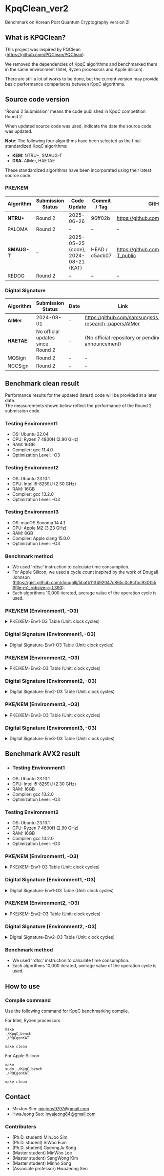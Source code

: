 # KpqClean_ver2
Benchmark on Korean Post Quantum Cryptography version 2!

## What is KPQClean?
This project was inspired by PQClean (<https://github.com/PQClean/PQClean>).

We removed the dependencies of KpqC algorithms and benchmarked them in the same environment (Intel, Ryzen processors and Apple Silicon).

There are still a lot of works to be done, but the current version may provide basic performance comparisons between KpqC algorithms.

## Source code version
'Round 2 Submission' means the code published in KpqC competition Round 2.

When updated source code was used, indicate the date the source code was updated.

**Note:** The following four algorithms have been selected as the final standardized KpqC algorithms:  
- **KEM:** NTRU+, SMAUG-T  
- **DSA:** AIMer, HAETAE  

These standardized algorithms have been incorporated using their latest source code.  

### PKE/KEM

| Algorithm   | Submission Status | Code Update                      | Commit / Tag     | GitHub Repository                             |
|-------------|-------------------|----------------------------------|------------------|------------------------------------------------|
| **NTRU+**   | Round 2           | 2025-06-26                       | 96ff02b          | https://github.com/ntruplus/ntruplus/tree/main |
| PALOMA      | Round 2           | –                                | –                | –                                              |
| **SMAUG-T** | –                 | 2025-05-25 (code), 2024-08-21 (KAT) | HEAD / c5acb07   | https://github.com/hmchoe0528/SMAUG-T_public   |
| REDOG       | Round 2           | –                                | –                | –                                              |

### Digital Signature

| Algorithm | Submission Status | Date       | Link                                                    |
|-----------|-------------------|------------|---------------------------------------------------------|
| **AIMer**  | 2024-08-01                            | –            | https://github.com/samsungsds-research-papers/AIMer                         |
| **HAETAE** | No official updates since Round 2     | –            | (No official repository or pending announcement)                           |
| MQSign    | Round 2            | –          | –                                                       |
| NCCSign   | Round 2            | –          | –                                                       |


## Benchmark clean result
Performance results for the updated (latest) code will be provided at a later date.  
The measurements shown below reflect the performance of the Round 2 submission code.

### Testing Environment1
* OS: Ubuntu 22.04
* CPU: Ryzen 7 4800H (2.90 GHz)
* RAM: 16GB
* Compiler: gcc 11.4.0
* Optimization Level: -O3

### Testing Environment2
* OS: Ubuntu 23.10.1
* CPU: Intel i5-8259U (2.30 GHz)
* RAM: 16GB
* Compiler: gcc 13.2.0
* Optimization Level: -O3

### Testing Environment3
* OS: macOS Sonoma 14.4.1
* CPU: Apple M2 (3.23 GHz)
* RAM: 8GB
* Compiler: Apple clang 15.0.0
* Optimization Level: -O3

### Benchmark method
* We used 'rdtsc' instruction to calculate time consumption.
* For Apple Silicon, we used a cycle count inspired by the work of Dougall Johnson (https://gist.github.com/dougallj/5bafb113492047c865c0c8cfbc930155#file-m1_robsize-c-L390).
* Each algorithms 10,000 iterated, average value of the operation cycle is used.

### PKE/KEM (Environment1, -O3)
<details>
<summary>PKE/KEM-Env1-O3 Table (Unit: clock cycles)</summary>
    
|Algorithm     		|  Keygen(Avr.)			| Encapsulation(Avr.) 	| Decapsulation(Avr.)	|
|-------------: 	| -------------: 		| -------------:		| -------------:		|
|NTRUplus-KEM576			| 253,031 		 		| 85,541	 | 110,140 		 		| 
|NTRUplus-KEM768			| 354,704 		 		| 106,690		|141,220  		 		| 
|NTRUplus-KEM864			| 354,592		 		  |128,823  				| 170,729  		 	| 
|NTRUplus-KEM1152			| 659,905 		 		|164,274  				|219,767  		 		| 
|NTRUplus-PKE576			|329,712  		 		|83,245   				|107,302  		 		| 
|NTRUplus-PKE768			|310,102  		 		|107,632  				|140,803  		 		| 
|NTRUplus-PKE864			| 348,486 		 		|128,465  				|169,804  		 		| 
|NTRUplus-PKE1152			|637,652 		 		  |164,153  				|230,312  		 		| 
|PALOMA-128			        |131,189,151  		|133,345  				| 8,424,379 			| 
|PALOMA-192		            |650,967,499  		|176,834   		  	| 41,793,889  		| 
|PALOMA-256			        | 769,657,392 	  | 215,487				  | 43,735,841 		 	| 
|SMAUG-T1			        | 143,625 		 		| 66,403 				  | 104,474 		 		| 
|SMAUG-T3		            | 193,935 		 		| 243,970 				  | 421,956 		 		| 
|SMAUG-T5			        | 1,566,958 		 		| 1,663,364 				| 1,877,628  		 	| 
|SMAUG-Timer			    | 69,234 		 		| 76,165 				  |112,282  		 		| 
</details>

### Digital Signature (Environment1, -O3)
<details>
<summary>Digital Signature-Env1-O3 Table (Unit: clock cycles)</summary>
 
    
|Algorithm     		|  Keygen(Avr.)			| Sign(Avr.) 	| Verify(Avr.)	|
|-------------: 	| -------------: 		| -------------:		| -------------:		|
|HAETAE-2			            | 1,160,435 		 	| 5,032,357 				| 158,529 		 		| 
|HAETAE-3			            | 2,103,397		 		| 2,739,863 				| 275,419 		 		| 
|HAETAE-5			            | 1,998,427 		 	| 3,369,567 				| 342,870 		 		| 
|AIMer128f		            | 159,134 		 		| 3,742,915 				| 3,545,576 		 	| 
|AIMer128s		            | 108,704 		 		| 26,541,270 				| 27,013,406 		 	| 
|AIMer192f		            | 201,497 		 		| 8,745,805 				| 7,800,523		 	| 
|AIMer192s		            | 187,591 		 		| 65,094,493 			| 62,821,167 		| 
|AIMer256f		            | 413,606 		 		| 16,706,302 				| 15,776,925 		 	| 
|AIMer256s		            | 454,476  		   	| 119,340,970  			| 119,925,648 		| 
|MQSign_MQLR_256_72_46		| 74,764,874 		 	| 463,964  				  | 733,587 		 		| 
|MQSign_MQLR_256_112_72		|286,180,511  		| 1,289,973 				| 2,016,272 		 	| 
|MQSign_MQLR_256_148_96		|750,300,850  	| 2,762,744 				|4,307,611 		 		| 
|MQSign_MQRR_256_72_46		|100,975,612  		| 809,523  				| 706,565 		 	| 
|MQSign_MQRR_256_112_72		|387,732,599  		|2,057,398  				|1,986,691  		 	| 
|MQSign_MQRR_256_148_96		|997,169,889  	|4,298,168   			|4,272,864 		 	| 
|NCCSign-1		            |300,401  		 		| 479,198 				  |285,502   		 		| 
|NCCSign-3		            | 352,126 		 		|600,143  				  | 356,543 		 		| 
|NCCSign-5		            |455,065  		 		|1,585,378  				  |591,947  		 		| 
</details>


### PKE/KEM (Environment2, -O3)
<details>
<summary>PKE/KEM-Env2-O3 Table (Unit: clock cycles)</summary>
    
|Algorithm             |  Keygen(Avr.)            | Encapsulation(Avr.)     | Decapsulation(Avr.)    |
|-------------:     | -------------:         | -------------:        | -------------:        |
|NTRUplus-KEM576            |209,949                    |81,678                  | 108,342                  | 
|NTRUplus-KEM768            |232,394                    | 101,297                 |125,636                   | 
|NTRUplus-KEM864            |228,042                    | 109,680                 |145,575                | 
|NTRUplus-KEM1152            | 558,996                   |152,931               |212,747                | 
|NTRUplus-PKE576            |207,953                    | 78,594              |98,820                   | 
|NTRUplus-PKE768            |234,498                  |102,024              |129,611                   | 
|NTRUplus-PKE864            |223,966                    |110,043                  | 142,710               | 
|NTRUplus-PKE1152            | 558,631                   |151,692               |212,804               | 
|PALOMA-128                  |147,357,235           |87,441               |8,033,779           | 
|PALOMA-192                | 700,965,299          | 136,963              |41,802,948       | 
|PALOMA-256                  |819,112,319           | 200,987                 | 45,735,541      | 
|SMAUG-T1                    |128,685                    |58,942              | 74,463                  | 
|SMAUG-T3                  |176,020                    | 98,497              | 128,148                  | 
|SMAUG-T5                    |233,829                    | 165,370              | 184,943              | 
|SMAUG-Timer                |61,064                    |58,115               | 73,249               | 
</details>
</details>

### Digital Signature (Environment2, -O3)
<details>
<summary>Digital Signature-Env2-O3 Table (Unit: clock cycles)</summary>
 
    
|Algorithm             |  Keygen(Avr.)            | Sign(Avr.)     | Verify(Avr.)    |
|-------------:     | -------------:         | -------------:        | -------------:        |
|HAETAE-2                        |1,067,698                 | 1,866,070                 | 170,103                  | 
|HAETAE-3                        | 2,155,146                 | 7,057,356                  |285,845                   | 
|HAETAE-5                        | 2,225,344              |3,389,114                  | 355,867                  | 
|AIMer128f                    |90,968                     | 3,288,188                  | 2,961,062               | 
|AIMer128s                    | 146,339                    |23,324,902                  |22,820,605           | 
|AIMer192f                    |175,871                   |7,292,073               | 6,832,062              | 
|AIMer192s                    | 223,472                  | 57,739,339               | 56,700,184          | 
|AIMer256f                    | 448,151               | 15,639,023              | 14,820,473          | 
|AIMer256s                    |488,242               | 116,361,684              |114,818,217          | 
|MQSign_MQLR_256_72_46        |70,289,113           |423,941                     |656,693               | 
|MQSign_MQLR_256_112_72        | 270,156,039         |1,138,677                   | 1,709,939              | 
|MQSign_MQLR_256_148_96        |682,362,334       |2,370,417                  |3,454,074               | 
|MQSign_MQRR_256_72_46        | 101,307,620         | 753,662               | 643,609              | 
|MQSign_MQRR_256_112_72        | 372,556,356          | 1,812,867                 |1,747,581                  | 
|MQSign_MQRR_256_148_96        |913,690,602       | 3,660,222              |3,359,634               | 
|NCCSign-1                    | 205,450                  | 1,161,522                    |  288,198                 | 
|NCCSign-3                    | 280,512                 | 884,954                   |  391,048                 | 
|NCCSign-5                    | 416,020                  | 1,049,172                  | 630,294                 | 

</details>

### PKE/KEM (Environment3, -O3)
<details>
<summary>PKE/KEM-Env3-O3 Table (Unit: clock cycles)</summary>
    
|Algorithm     		|  Keygen(Avr.)			| Encapsulation(Avr.) 	| Decapsulation(Avr.)	|
|-------------: 	| -------------: 		| -------------:		| -------------:		|
|NTRUplus-KEM576			| 165,658  		 		| 64,129 				| 75,639 		 		| 
|NTRUplus-KEM768			| 164,191  		 		| 74,306 				| 85,110 		 		| 
|NTRUplus-KEM864			| 173,677  		 		| 84,111 				| 100,120  		 	| 
|NTRUplus-KEM1152			| 415,075  		 		| 110,187  			| 137,234  		 	| 
|NTRUplus-PKE576			| 158,546  		 		| 59,646  			| 68,249 		 		| 
|NTRUplus-PKE768			| 164,528  		 	  | 74,715  			| 85,527 		 		| 
|NTRUplus-PKE864			| 173,810  		 		| 85,018 				| 100,446  		 	| 
|NTRUplus-PKE1152			| 416,032  		 		| 110,185  			| 137,379 		 	| 
|PALOMA-128			      | 117,973,298  		| 58,041  			| 8,063,384  		| 
|PALOMA-192		        | 561,356,686  		| 81,429  			| 39,805,620  	| 
|PALOMA-256			      | 682,457,804  		| 97,059 				| 42,658,333  	| 
|SMAUG-T1			        | 41,363  		 		| 39,849  			| 48,758 		 		| 
|SMAUG-T3		          | 75,708  		 		| 64,798  			| 78,298 		 		| 
|SMAUG-T5			        | 114,736  		 		| 116,486  			| 132,236 		 	| 
|SMAUG-Timer			    | 40,950  		 		| 39,688  			| 47,789  		 	| 
</details>
</details>

### Digital Signature (Environment3, -O3)
<details>
<summary>Digital Signature-Env3-O3 Table (Unit: clock cycles)</summary>
 
    
|Algorithm     		|  Keygen(Avr.)			| Sign(Avr.) 	| Verify(Avr.)	|
|-------------: 	| -------------: 		| -------------:		| -------------:		|
|HAETAE-2			            | 863,297 		 	  | 2,670,407 				| 136,342 		 		| 
|HAETAE-3			            | 1,803,954		 		| 2,138,297				  | 238,286 		 		| 
|HAETAE-5			            | 1,982,518 		 	| 2,619,443 				| 299,583 		 		| 
|AIMer128f		            | 71,406 		 		  | 7,817,433				  | 7,189,155  		 	| 
|AIMer128s		            | 71,503 		 		  | 63,790,236 				| 65,001,324  		| 
|AIMer192f		            | 171,355 		 		| 12,310,116  			| 11,319,655 		 	| 
|AIMer192s		            | 172,591 		 		| 97,870,611 			  | 101,761,394 		| 
|AIMer256f		            | 390,021  		     | 33,221,322			  | 29,626,790  		| 
|AIMer256s		            | 385,169  		    | 249,178,468  			| 253,957,585 		| 
|MQSign_MQLR_256_72_46		| 114,471,983  		| 925,457  				  | 1,389,234 	 		| 
|MQSign_MQLR_256_112_72		| 548,203,425 		| 3,146,747  				| 5,193,515 		 	| 
|MQSign_MQLR_256_148_96		| 1,579,111,570  	| 7,179,713 				| 11,774,727 	 		| 
|MQSign_MQRR_256_72_46		| 140,680,597 		| 1,392,204   			| 1,360,443 		 	| 
|MQSign_MQRR_256_112_72		| 648,075,641  		| 4,831,374 				| 5,081,924		 		| 
|MQSign_MQRR_256_148_96		| 1,816,681,327  	| 11,128,693  			| 12,079,540 	 		| 
|NCCSign-1		            | 167,169 		 		| 706,939				    | 217,624 		 		| 
|NCCSign-3		            | 218,250	 		    | 454,822 				  | 279,255 	 		    | 
|NCCSign-5		            | 337,004 		 		| 1,142,698				  | 445,731	 		    | 

</details>


## Benchmark AVX2 result

* ### Testing Environment1
* OS: Ubuntu 23.10.1
* CPU: Intel i5-8259U (2.30 GHz)
* RAM: 16GB
* Compiler: gcc 13.2.0
* Optimization Level: -O3

### Testing Environment2
* OS: Ubuntu 23.10.1
* CPU: Ryzen 7 4800H (2.90 GHz)
* RAM: 16GB
* Compiler: gcc 13.2.0
* Optimization Level: -O3

### PKE/KEM (Environment1, -O3)
<details>
<summary>PKE/KEM-Env1-O3 Table (Unit: clock cycles)</summary>
    
|Algorithm     		|  Keygen(Avr.)			| Encapsulation(Avr.) 	| Decapsulation(Avr.)	|
|-------------: 	| -------------: 		| -------------:		| -------------:		|
|NTRUplus-KEM576			| 74,709 		| 50,108 				  | 21,075 		 		| 
|NTRUplus-KEM768			| 139,922 		 		|26,990 			    | 17,193 		 		| 
|NTRUplus-KEM864			| 95,277		 		  |57,783  				| 19,382  		 	| 
|NTRUplus-KEM1152			| 159,047 		 		| 38,919 				|25,075  		 		| 
|NTRUplus-PKE576			| 80,669 		 		| 45,700  				|29,788  		 		| 
|NTRUplus-PKE768			|118,228 		 		| 29,529 				| 19,408 		 		| 
|NTRUplus-PKE864			| 95,652 		 		| 46,291 				| 30,918 		 		| 
|NTRUplus-PKE1152			| 156,861		 		  | 38,101 				|25,553  		 		| 
|SMAUG-T1(kem)			        |41,139 		 		|33,704  				  |64,401  		 		| 
|SMAUG-T1(kem 90s)			|70,489 		    |35,396  			|39,227   		 		| 
|SMAUG-T3(kem)		            |64,350 		 		|55,982  				  | 63,344 		 		| 
|SMAUG-T3(kem 90s)			|91,033 		 	|45,414 			|57,594   		 		| 
|SMAUG-T5(kem)			        |146,222  		 		|107,760  				|109,709   		 	|
|SMAUG-T5(kem 90s)			|108,447 		            |62,174   			|85,226  		 		| 

</details>

### Digital Signature (Environment1, -O3)
<details>
<summary>Digital Signature-Env1-O3 Table (Unit: clock cycles)</summary>
 
    
|Algorithm     		|  Keygen(Avr.)			| Sign(Avr.) 	| Verify(Avr.)	|
|-------------: 	| -------------: 		| -------------:		| -------------:		|
|HAETAE-2			|834,651  		 	    |4,946,575   				|67,068   		 		| 
|HAETAE-3			|1,423,068 		 		|374,489   			|128,981   		 		| 
|HAETAE-5			|1,924,879   		 	|1,077,729  			|134,969  		 		| 
|AIMer128f                    |40,172                     |811,275                   |783,010                | 
|AIMer128s                    |93,037                     |5,889,742                  |6,494,209           | 
|AIMer192f                    |99,173                   |2,210,305               |2,131,677               | 
|AIMer192s                    |97,972                   |15,833,475                |15,289,548          | 
|AIMer256f                    |236,956                |4,071,768               |3,980,184           | 
|AIMer256s                    |242,895               |29,154,407               |28,753,363          | 
|MQSign_MQLR_256_72_46		| 3,734,999		| 43,696 				| 35,239 	 		| 
|MQSign_MQLR_256_112_72		| 16,398,700 	| 116,982  			| 112,981 		 	| 
|MQSign_MQLR_256_148_96		| 41,712,325  	| 206,425 				| 218,123	 		| 
|MQSign_MQRR_256_72_46		| 5,821,709 	| 61,466   			| 34,617		 	| 
|MQSign_MQRR_256_112_72		| 24,188,893   	| 165,044 				| 111,455 	 		| 
|MQSign_MQRR_256_148_96		| 59,706,652  	| 307,147  			    | 216,810 	 		| 
|NCCSign-1		    | 246,285  		 		| 250,040  				| 165,103   		 	| 
|NCCSign-3		    | 206,074  		 		| 325,247  				| 210,895  		 		| 
|NCCSign-5		    | 309,736  		 		| 508,632  				| 340,775  		 		| 
</details>

### PKE/KEM (Environment2, -O3)
<details>
<summary>PKE/KEM-Env2-O3 Table (Unit: clock cycles)</summary>
    
|Algorithm     		|  Keygen(Avr.)			| Encapsulation(Avr.) 	| Decapsulation(Avr.)	|
|-------------: 	| -------------: 		| -------------:		| -------------:		|
|NTRUplus-KEM576			|73,798   		|55,179  		    | 19,814 		 		| 
|NTRUplus-KEM768			|140,673   		|37,193 			    |17,330  		 		| 
|NTRUplus-KEM864			|94,406 		 	|51,431   			| 19,302   		 	| 
|NTRUplus-KEM1152			|158,476  		|38,796   			|24,911   		 		| 
|NTRUplus-PKE576			|79,520  	    |61,034   		    |14,639    | 
|NTRUplus-PKE768			|141,808 		 	|26,999   			|17,558  		 		| 
|NTRUplus-PKE864			|80,727  		|64,812   			|21,408  		 		| 
|NTRUplus-PKE1152			| 158,938		 	|44,797   			|26,357  		 		| 
|SMAUG-T1(kem)			    | 131,751		|48,594  			|55,682  		 		| 
|SMAUG-T1(kem 90s)			|72,566 		    |74,438  			|42,832   		 		| 
|SMAUG-T3(kem)		            |162,901 		 	|74,948   			|91,347   		 		| 
|SMAUG-T3(kem 90s)			|132,416 		 	|69,773  			| 67,223  		 		| 
|SMAUG-T5(kem)			        | 224,491 		| 135,314  			| 156,083   		 	| 
|SMAUG-T5(kem 90s)			|153,995 		|76,148   			|102,099  		 		| 
</details>

### Digital Signature (Environment2, -O3)
<details>
<summary>Digital Signature-Env2-O3 Table (Unit: clock cycles)</summary>
 
    
|Algorithm     		|  Keygen(Avr.)			| Sign(Avr.) 	| Verify(Avr.)	|
|-------------: 	| -------------: 		| -------------:		| -------------:		|
|HAETAE-2			| 829,349 		 	    |699,815   				|71,242  		 		| 
|HAETAE-3			|1,463,470 		 		| 391,344 			|113,329  		 		| 
|HAETAE-5			|1,902,225  		 	| 439,008 				|134,080  		 		| 
|AIMer128f                    |109,474                     |988,392                   | 990,973               | 
|AIMer128s                    |126,120                     |7,384,692                  |7,334,755           | 
|AIMer192f                    |199,741                   | 2,693,700              |2,674,129               | 
|AIMer192s                    | 211,196                  |20,005,582                | 19,914,200         | 
|AIMer256f                    | 359,442               |5,216,095               |5,184,187           | 
|AIMer256s                    | 294,201              |42,617,762               | 42,199,394         | 
|MQSign_MQLR_256_72_46		|3,737,246 		|46,147  				|35,451  	 		| 
|MQSign_MQLR_256_112_72		|16,810,793  		|126,525   			|117,008   		 	| 
|MQSign_MQLR_256_148_96		|44,255,025   	|211,273  				| 219,523	 		| 
|MQSign_MQRR_256_72_46		|5,690,604  		| 63,070   			|35,065 		 	| 
|MQSign_MQRR_256_112_72		|24,379,382   	| 179,025 				| 120,588	 		| 
|MQSign_MQRR_256_148_96		|61,059,896   	| 300,749  			    | 237,074	 		| 
|NCCSign-1		    | 226,966 		 		| 248,743  				| 163,753  		 		| 
|NCCSign-3		    |233,022  		 		|327,080  				|  213,619		 		| 
|NCCSign-5		    | 398,589 		 		|509,618  				| 341,277 		 		| 
</details>


### Benchmark method
* We used 'rdtsc' instruction to calculate time consumption.
* Each algorithms 10,000 iterated, average value of the operation cycle is used.


## How to use
### Compile command
Use the following command for KpqC benchmarking compile.

For Intel, Ryzen processors

    make
    ./KpqC_bench
    ./PQCgenKAT
    
    make clean

For Apple Silicon

    make
    sudo ./KpqC_bench
    ./PQCgenKAT
    
    make clean

## Contact
* MinJoo Sim: <minjoos9797@gmail.com>
* HwaJeong Seo: <hwajeong84@gmail.com>

### Contributers
* (Ph.D. student) MinJoo Sim
* (Ph.D. student) SiWoo Eum
* (Ph.D. student) GyeongJu Song
* (Master student) MinWoo Lee
* (Master student) SangWong Kim
* (Master student) Minho Song
* (Associate professor) HwaJeong Seo

    

